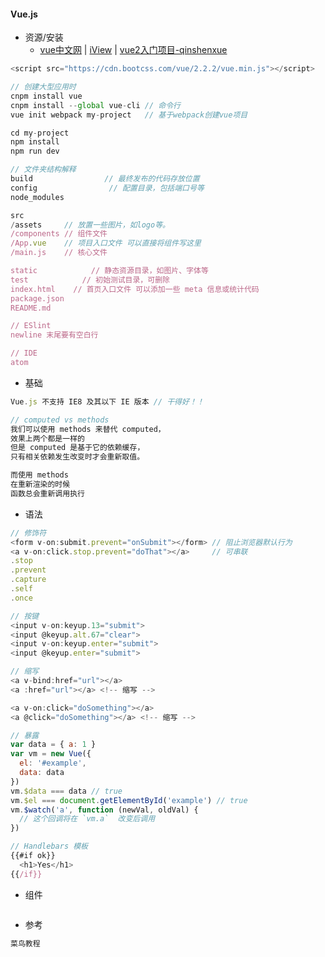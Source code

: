 #### **Vue.js**

* 资源/安装
  * [vue中文网](https://vuefe.cn/v2/guide/) \| [iView](https://gold.xitu.io/post/58a5a53761ff4b006c44ba5b?utm_source=gold_browser_extension) \| [vue2入门项目-qinshenxue](vue2-vue-router2-webpack2)

```js
<script src="https://cdn.bootcss.com/vue/2.2.2/vue.min.js"></script>

// 创建大型应用时
cnpm install vue
cnpm install --global vue-cli // 命令行
vue init webpack my-project   // 基于webpack创建vue项目

cd my-project
npm install
npm run dev

// 文件夹结构解释
build                // 最终发布的代码存放位置
config                // 配置目录，包括端口号等 
node_modules

src    
/assets     // 放置一些图片，如logo等。
/components // 组件文件
/App.vue    // 项目入口文件 可以直接将组件写这里
/main.js    // 核心文件

static            // 静态资源目录，如图片、字体等
test            // 初始测试目录，可删除
index.html    // 首页入口文件 可以添加一些 meta 信息或统计代码
package.json    
README.md

// ESlint 
newline 末尾要有空白行

// IDE
atom
```

* 基础

```js
Vue.js 不支持 IE8 及其以下 IE 版本 // 干得好！！

// computed vs methods
我们可以使用 methods 来替代 computed，
效果上两个都是一样的
但是 computed 是基于它的依赖缓存，
只有相关依赖发生改变时才会重新取值。

而使用 methods 
在重新渲染的时候
函数总会重新调用执行
```

* 语法

```js
// 修饰符
<form v-on:submit.prevent="onSubmit"></form> // 阻止浏览器默认行为
<a v-on:click.stop.prevent="doThat"></a>     // 可串联
.stop
.prevent
.capture
.self
.once

// 按键
<input v-on:keyup.13="submit">
<input @keyup.alt.67="clear">
<input v-on:keyup.enter="submit">
<input @keyup.enter="submit">

// 缩写
<a v-bind:href="url"></a>
<a :href="url"></a> <!-- 缩写 -->

<a v-on:click="doSomething"></a>
<a @click="doSomething"></a> <!-- 缩写 -->

// 暴露
var data = { a: 1 }
var vm = new Vue({
  el: '#example',
  data: data
})
vm.$data === data // true
vm.$el === document.getElementById('example') // true
vm.$watch('a', function (newVal, oldVal) {
  // 这个回调将在 `vm.a`  改变后调用
})

// Handlebars 模板
{{#if ok}}
  <h1>Yes</h1>
{{/if}}
```

* 组件

```js

```

* 参考

```js
菜鸟教程
```



